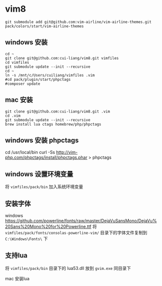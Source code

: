 # vim8

```
git submodule add git@github.com:vim-airline/vim-airline-themes.git pack/colors/start/vim-airline-themes
```

## windows 安装
```
cd ~
git clone git@github.com:cui-liang/vim8.git vimfiles
cd vimfiles
git submodule update --init --recursive
cd ~
ln -s /mnt/c/Users/cuiliang/vimfiles .vim
#cd pack/plugin/start/phpctags
#composer update
```

## mac 安装
```
git clone git@github.com:cui-liang/vim8.git .vim
cd .vim
git submodule update --init --recursive
brew install lua ctags homebrew/php/phpctags
```

## windows 安装 phpctags
cd /usr/local/bin
curl -Ss http://vim-php.com/phpctags/install/phpctags.phar > phpctags

## windows 设置环境变量
将 `vimfiles/pack/bin` 加入系统环境变量

## 安装字体
windows https://github.com/powerline/fonts/raw/master/DejaVuSansMono/DejaVu%20Sans%20Mono%20for%20Powerline.ttf
将 `vimfiles/pack/fonts/consolas-powerline-vim/` 目录下的字体文件复制到 `C:\Windows\Fonts\` 下

## 支持lua
将 `vimfiles/pack/bin` 目录下的 lua53.dll 放到 `gvim.exe` 同目录下

mac 安装lua 
